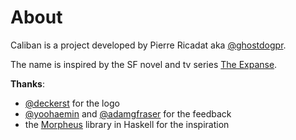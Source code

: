 # About

Caliban is a project developed by Pierre Ricadat aka [@ghostdogpr](https://github.com/ghostdogpr).

The name is inspired by the SF novel and tv series [The Expanse](https://en.wikipedia.org/wiki/Caliban%27s_War).

**Thanks**:
- [@deckerst](https://github.com/deckerst) for the logo
- [@yoohaemin](https://github.com/yoohaemin) and [@adamgfraser](https://github.com/adamgfraser) for the feedback
- the [Morpheus](https://morpheusgraphql.com/) library in Haskell for the inspiration